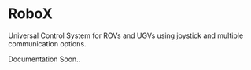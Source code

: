 # RoboX


Universal Control System for ROVs and UGVs using joystick and multiple communication options.

Documentation Soon..

